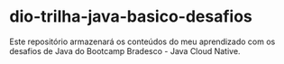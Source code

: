 # dio-trilha-java-basico-desafios
Este repositório armazenará os conteúdos do meu aprendizado com os desafios de Java do Bootcamp Bradesco - Java Cloud Native.
